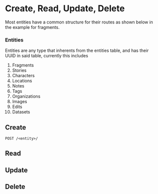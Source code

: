 # Create, Read, Update, Delete
Most entities have a common structure for their routes as shown below in the example for fragments.

### Entities
Entities are any type that inherents from the entities table, and has their UUID in said table, currently this includes
1. Fragments
2. Stories
3. Characters
4. Locations
5. Notes
6. Tags
7. Organizations
8. Images
9. Edits
10. Datasets

## Create

```
POST /<entity>/

```

## Read

## Update

## Delete